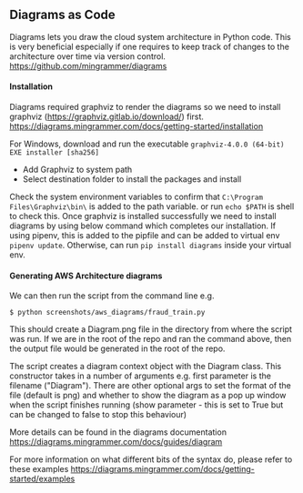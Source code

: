 ## Diagrams as Code

Diagrams lets you draw the cloud system architecture in Python code. This is very beneficial especially if 
one requires to keep track of changes to the architecture over time  via version control.
https://github.com/mingrammer/diagrams

#### Installation 

Diagrams required graphviz to render the diagrams so we need to install graphviz (https://graphviz.gitlab.io/download/) 
first.
https://diagrams.mingrammer.com/docs/getting-started/installation

For Windows, download and run the executable `graphviz-4.0.0 (64-bit) EXE installer [sha256]` 
 * Add Graphviz to system path
 * Select destination folder to install the packages and install

Check the system environment variables to confirm that `C:\Program Files\Graphviz\bin\` is added to the path variable.
or run `echo $PATH` is shell to check this.
Once graphviz is installed successfully we need to install diagrams by using below command which completes our installation.
If using pipenv, this is added to the pipfile and can be added to virtual env `pipenv update`. Otherwise, can 
run `pip install diagrams` inside your virtual env. 


#### Generating AWS Architecture diagrams

We can then run the script from the command line e.g.

``
$ python screenshots/aws_diagrams/fraud_train.py 
``

This should create a Diagram.png file in the directory from where the script was run. If we are in the root of the repo
and ran the command above, then the output file would be generated in the root of the repo. 

The script creates a diagram context object with the Diagram class. This constructor takes in a number of arguments 
e.g. first parameter is the filename ("Diagram"). There are other optional args to set the format of the file (default is png)
and whether to show the diagram as a pop up window when the script finishes running (show parameter - this is set to True but can be 
changed to false to stop this behaviour) 

More details can be found in the diagrams documentation https://diagrams.mingrammer.com/docs/guides/diagram

For more information on what different bits of the syntax do, please refer to these examples https://diagrams.mingrammer.com/docs/getting-started/examples